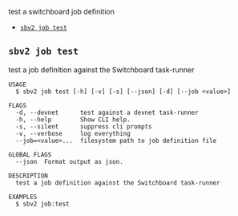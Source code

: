 
test a switchboard job definition

* [`sbv2 job test`](#sbv2-job-test)

## `sbv2 job test`

test a job definition against the Switchboard task-runner

```
USAGE
  $ sbv2 job test [-h] [-v] [-s] [--json] [-d] [--job <value>]

FLAGS
  -d, --devnet      test against a devnet task-runner
  -h, --help        Show CLI help.
  -s, --silent      suppress cli prompts
  -v, --verbose     log everything
  --job=<value>...  filesystem path to job definition file

GLOBAL FLAGS
  --json  Format output as json.

DESCRIPTION
  test a job definition against the Switchboard task-runner

EXAMPLES
  $ sbv2 job:test
```
